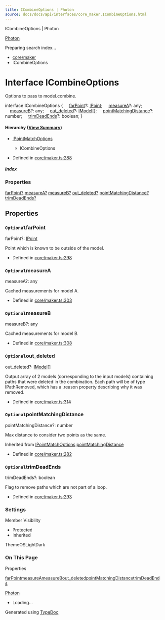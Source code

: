 ```yaml
---
title: ICombineOptions | Photon
source: docs/docs/api/interfaces/core_maker.ICombineOptions.html
---
```


ICombineOptions | Photon

[Photon](../index.html)




Preparing search index...

* [core/maker](../modules/core_maker.html)
* ICombineOptions

# Interface ICombineOptions

Options to pass to model.combine.

interface ICombineOptions {
    [farPoint](#farpoint)?: [IPoint](core_schema.IPoint.html);
    [measureA](#measurea)?: any;
    [measureB](#measureb)?: any;
    [out\_deleted](#out_deleted)?: [IModel](core_schema.IModel.html)[];
    [pointMatchingDistance](#pointmatchingdistance)?: number;
    [trimDeadEnds](#trimdeadends)?: boolean;
}

#### Hierarchy ([View Summary](../hierarchy.html#core/maker.ICombineOptions))

* [IPointMatchOptions](core_maker.IPointMatchOptions.html)
  + ICombineOptions

* Defined in [core/maker.ts:288](https://github.com/mwhite454/photon/blob/main/packages/photon/src/core/maker.ts#L288)

##### Index

### Properties

[farPoint?](#farpoint)
[measureA?](#measurea)
[measureB?](#measureb)
[out\_deleted?](#out_deleted)
[pointMatchingDistance?](#pointmatchingdistance)
[trimDeadEnds?](#trimdeadends)

## Properties

### `Optional`farPoint

farPoint?: [IPoint](core_schema.IPoint.html)

Point which is known to be outside of the model.

* Defined in [core/maker.ts:298](https://github.com/mwhite454/photon/blob/main/packages/photon/src/core/maker.ts#L298)

### `Optional`measureA

measureA?: any

Cached measurements for model A.

* Defined in [core/maker.ts:303](https://github.com/mwhite454/photon/blob/main/packages/photon/src/core/maker.ts#L303)

### `Optional`measureB

measureB?: any

Cached measurements for model B.

* Defined in [core/maker.ts:308](https://github.com/mwhite454/photon/blob/main/packages/photon/src/core/maker.ts#L308)

### `Optional`out\_deleted

out\_deleted?: [IModel](core_schema.IModel.html)[]

Output array of 2 models (corresponding to the input models) containing paths that were deleted in the combination.
Each path will be of type IPathRemoved, which has a .reason property describing why it was removed.

* Defined in [core/maker.ts:314](https://github.com/mwhite454/photon/blob/main/packages/photon/src/core/maker.ts#L314)

### `Optional`pointMatchingDistance

pointMatchingDistance?: number

Max distance to consider two points as the same.

Inherited from [IPointMatchOptions](core_maker.IPointMatchOptions.html).[pointMatchingDistance](core_maker.IPointMatchOptions.html#pointmatchingdistance)

* Defined in [core/maker.ts:282](https://github.com/mwhite454/photon/blob/main/packages/photon/src/core/maker.ts#L282)

### `Optional`trimDeadEnds

trimDeadEnds?: boolean

Flag to remove paths which are not part of a loop.

* Defined in [core/maker.ts:293](https://github.com/mwhite454/photon/blob/main/packages/photon/src/core/maker.ts#L293)

### Settings

Member Visibility

* Protected
* Inherited

ThemeOSLightDark

### On This Page

Properties

[farPoint](#farpoint)[measureA](#measurea)[measureB](#measureb)[out\_deleted](#out_deleted)[pointMatchingDistance](#pointmatchingdistance)[trimDeadEnds](#trimdeadends)

[Photon](../index.html)

* Loading...

Generated using [TypeDoc](https://typedoc.org/)
